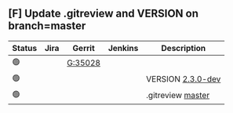 [F] Update .gitreview and VERSION on branch=master
--------------------------------------------------

| Status | Jira | Gerrit | Jenkins | Description |
| ------ | ---- | ------ | ------- | ----------- |
| :green_circle: | | [G:35028](https://gerrit.opencord.org/c/ofagent-go/+/35028) | | |
| :green_circle: | | | | VERSION [2.3.0-dev](https://gerrit.opencord.org/plugins/gitiles/ofagent-go/+/refs/heads/master/VERSION) |
| :green_circle: | | | | .gitreview [master](https://gerrit.opencord.org/plugins/gitiles/ofagent-go/+/refs/heads/master/.gitreview#6) |